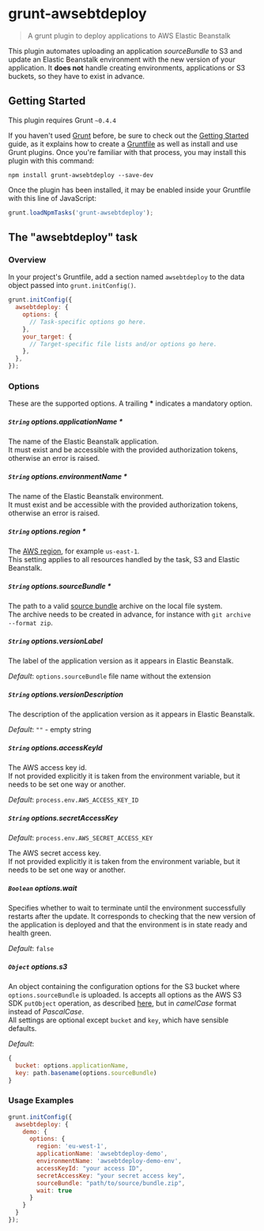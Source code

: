 # grunt-awsebtdeploy

> A grunt plugin to deploy applications to AWS Elastic Beanstalk

This plugin automates uploading an application _sourceBundle_ to S3 and update an Elastic Beanstalk
environment with the new version of your application.
It **does not** handle creating environments, applications or S3 buckets, so they have
to exist in advance.

## Getting Started
This plugin requires Grunt `~0.4.4`

If you haven't used [Grunt](http://gruntjs.com/) before, be sure to check out the [Getting Started](http://gruntjs.com/getting-started) guide, as it explains how to create a [Gruntfile](http://gruntjs.com/sample-gruntfile) as well as install and use Grunt plugins. Once you're familiar with that process, you may install this plugin with this command:

```shell
npm install grunt-awsebtdeploy --save-dev
```

Once the plugin has been installed, it may be enabled inside your Gruntfile with this line of JavaScript:

```js
grunt.loadNpmTasks('grunt-awsebtdeploy');
```

## The "awsebtdeploy" task

### Overview
In your project's Gruntfile, add a section named `awsebtdeploy` to the data object passed into `grunt.initConfig()`.

```js
grunt.initConfig({
  awsebtdeploy: {
    options: {
      // Task-specific options go here.
    },
    your_target: {
      // Target-specific file lists and/or options go here.
    },
  },
});
```

### Options

These are the supported options. A trailing __*__ indicates a mandatory option.

##### `String` options.applicationName *

The name of the Elastic Beanstalk application.  
It must exist and be accessible with the provided authorization tokens, otherwise an error is raised.

##### `String` options.environmentName *

The name of the Elastic Beanstalk environment.  
It must exist and be accessible with the provided authorization tokens, otherwise an error is raised.

##### `String` options.region *

The [AWS region](http://docs.aws.amazon.com/general/latest/gr/rande.html#s3_region), for example `us-east-1`.  
This setting applies to all resources handled by the task, S3 and Elastic Beanstalk.

##### `String` options.sourceBundle *

The path to a valid [source bundle](http://docs.aws.amazon.com/elasticbeanstalk/latest/dg/using-features.deployment.source.html) 
archive on the local file system.  
The archive needs to be created in advance, for instance with `git archive --format zip`.

##### `String` options.versionLabel 

The label of the application version as it appears in Elastic Beanstalk.  

*Default*: `options.sourceBundle` file name without the extension

##### `String` options.versionDescription

The description of the application version as it appears in Elastic Beanstalk.

*Default*: `""` - empty string

##### `String` options.accessKeyId

The AWS access key id.  
If not provided explicitly it is taken from the environment variable, but it needs to be set one way or another.

*Default*: `process.env.AWS_ACCESS_KEY_ID`

##### `String` options.secretAccessKey

*Default*: `process.env.AWS_SECRET_ACCESS_KEY`

The AWS secret access key.  
If not provided explicitly it is taken from the environment variable, but it needs to be set one way or another.

##### `Boolean` options.wait

Specifies whether to wait to terminate until the environment successfully restarts after
the update. It corresponds to checking that the new version of the application is deployed
and that the environment is in state ready and health green.

*Default*: `false`

##### `Object` options.s3

An object containing the configuration options for the S3 bucket where `options.sourceBundle`
is uploaded. Is accepts all options 
as the AWS S3 SDK `putObject` operation, as described [here](http://docs.aws.amazon.com/AWSJavaScriptSDK/latest/AWS/S3.html#putObject-property), 
but in _camelCase_ format instead of _PascalCase_.  
All settings are optional except `bucket` and `key`, which have sensible defaults.

*Default*: 

```js
{ 
  bucket: options.applicationName, 
  key: path.basename(options.sourceBundle) 
}
```

### Usage Examples

```js
grunt.initConfig({
  awsebtdeploy: {
    demo: {
      options: {
        region: 'eu-west-1',
        applicationName: 'awsebtdeploy-demo',
        environmentName: 'awsebtdeploy-demo-env',
        accessKeyId: "your access ID",
        secretAccessKey: "your secret access key",
        sourceBundle: "path/to/source/bundle.zip",
        wait: true
      }
    }
  }
});
```